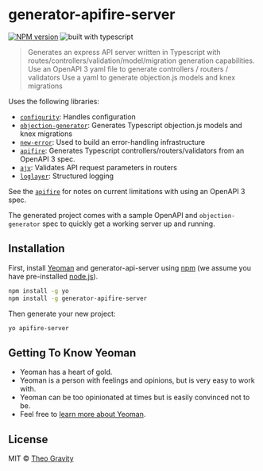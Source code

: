 # generator-apifire-server 

[![NPM version](http://img.shields.io/npm/v/generator-apifire-server.svg?style=flat-square)](https://www.npmjs.com/package/generator-apifire-server)
![built with typescript](https://camo.githubusercontent.com/92e9f7b1209bab9e3e9cd8cdf62f072a624da461/68747470733a2f2f666c61742e62616467656e2e6e65742f62616467652f4275696c74253230576974682f547970655363726970742f626c7565) 


> Generates an express API server written in Typescript with routes/controllers/validation/model/migration generation capabilities. 
> Use an OpenAPI 3 yaml file to generate controllers / routers / validators
> Use a yaml to generate objection.js models and knex migrations

Uses the following libraries:

- [`configurity`](https://github.com/theogravity/configurity): Handles configuration
- [`objection-generator`](https://github.com/theogravity/objection-generator): Generates Typescript objection.js models and knex migrations
- [`new-error`](https://github.com/theogravity/new-error): Used to build an error-handling infrastructure
- [`apifire`](https://github.com/theogravity/apifire): Generates Typescript controllers/routers/validators from an OpenAPI 3 spec.
- [`ajv`](https://ajv.js.org/): Validates API request parameters in routers
- [`loglayer`](https://github.com/theogravity/loglayer): Structured logging

See the [`apifire`](https://github.com/theogravity/apifire) for notes on current limitations with using an OpenAPI 3 spec.

The generated project comes with a sample OpenAPI and `objection-generator` spec to quickly get a working server up and running.

## Installation

First, install [Yeoman](http://yeoman.io) and generator-api-server using [npm](https://www.npmjs.com/) (we assume you have pre-installed [node.js](https://nodejs.org/)).

```bash
npm install -g yo
npm install -g generator-apifire-server
```

Then generate your new project:

```bash
yo apifire-server
```

## Getting To Know Yeoman

 * Yeoman has a heart of gold.
 * Yeoman is a person with feelings and opinions, but is very easy to work with.
 * Yeoman can be too opinionated at times but is easily convinced not to be.
 * Feel free to [learn more about Yeoman](http://yeoman.io/).

## License

MIT © [Theo Gravity](https://github.com/theogravity)


[npm-image]: https://badge.fury.io/js/generator-ts-openapi-server.svg
[npm-url]: https://npmjs.org/package/generator-ts-openapi-server
[travis-image]: https://travis-ci.com/theogravity/generator-ts-openapi-server.svg?branch=master
[travis-url]: https://travis-ci.com/theogravity/generator-ts-openapi-server
[daviddm-image]: https://david-dm.org/theogravity/generator-ts-openapi-server.svg?theme=shields.io
[daviddm-url]: https://david-dm.org/theogravity/generator-ts-openapi-server
